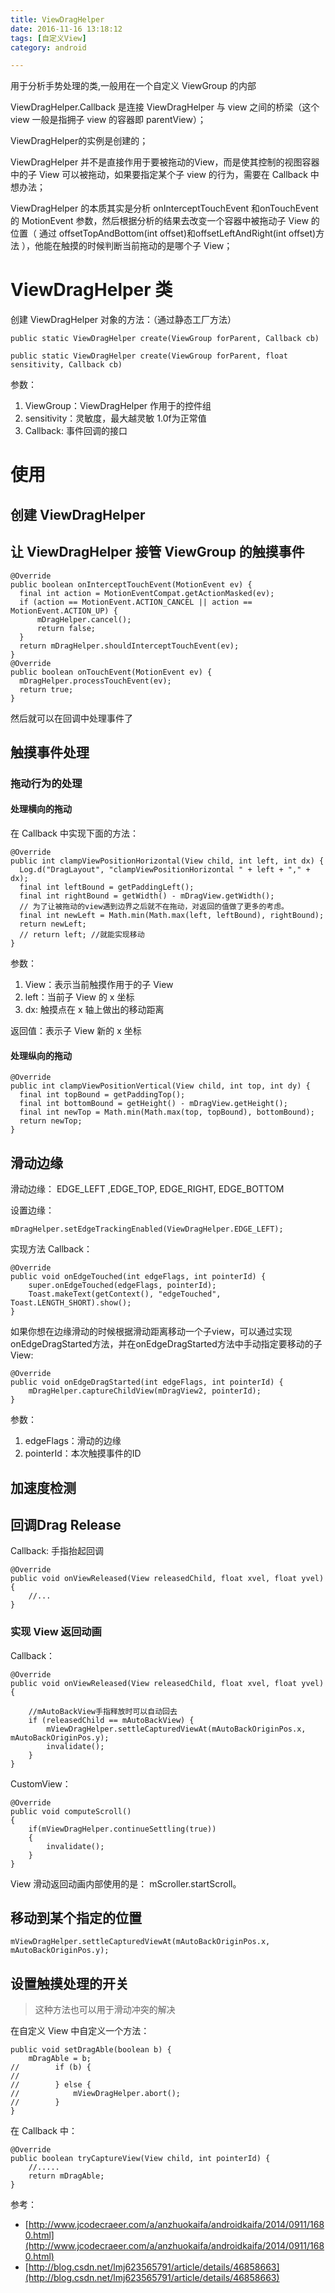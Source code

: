 ```yaml
---
title: ViewDragHelper
date: 2016-11-16 13:18:12
tags: [自定义View]
category: android

---
```


用于分析手势处理的类,一般用在一个自定义 ViewGroup 的内部

ViewDragHelper.Callback 是连接 ViewDragHelper 与 view 之间的桥梁（这个 view 一般是指拥子 view 的容器即 parentView）；

   ViewDragHelper的实例是创建的；

   ViewDragHelper 并不是直接作用于要被拖动的View，而是使其控制的视图容器中的子 View 可以被拖动，如果要指定某个子 view 的行为，需要在 Callback 中想办法；

   ViewDragHelper 的本质其实是分析 onInterceptTouchEvent 和onTouchEvent 的 MotionEvent 参数，然后根据分析的结果去改变一个容器中被拖动子 View 的位置（ 通过 offsetTopAndBottom(int offset)和offsetLeftAndRight(int offset)方法 ），他能在触摸的时候判断当前拖动的是哪个子 View；

# ViewDragHelper 类

创建 ViewDragHelper 对象的方法：（通过静态工厂方法）

	public static ViewDragHelper create(ViewGroup forParent, Callback cb)

	public static ViewDragHelper create(ViewGroup forParent, float sensitivity, Callback cb)

参数：

1. ViewGroup：ViewDragHelper 作用于的控件组
2. sensitivity：灵敏度，最大越灵敏 1.0f为正常值
3. Callback: 事件回调的接口


# 使用

## 创建 ViewDragHelper




## 让 ViewDragHelper 接管 ViewGroup 的触摸事件

	@Override
	public boolean onInterceptTouchEvent(MotionEvent ev) {
	  final int action = MotionEventCompat.getActionMasked(ev);
	  if (action == MotionEvent.ACTION_CANCEL || action == MotionEvent.ACTION_UP) {
	      mDragHelper.cancel();
	      return false;
	  }
	  return mDragHelper.shouldInterceptTouchEvent(ev);
	}
	@Override
	public boolean onTouchEvent(MotionEvent ev) {
	  mDragHelper.processTouchEvent(ev);
	  return true;
	}

然后就可以在回调中处理事件了

## 触摸事件处理

### 拖动行为的处理
#### 处理横向的拖动

在 Callback 中实现下面的方法：

	@Override
	public int clampViewPositionHorizontal(View child, int left, int dx) {
	  Log.d("DragLayout", "clampViewPositionHorizontal " + left + "," + dx);
	  final int leftBound = getPaddingLeft();
	  final int rightBound = getWidth() - mDragView.getWidth();
	  // 为了让被拖动的view遇到边界之后就不在拖动，对返回的值做了更多的考虑。
	  final int newLeft = Math.min(Math.max(left, leftBound), rightBound);
	  return newLeft;
	  // return left; //就能实现移动
	}

参数：

1. View：表示当前触摸作用于的子 View
2. left：当前子 View 的 x 坐标
3. dx: 触摸点在 x 轴上做出的移动距离

返回值：表示子 View 新的 x 坐标

#### 处理纵向的拖动

	@Override
	public int clampViewPositionVertical(View child, int top, int dy) {
	  final int topBound = getPaddingTop();
	  final int bottomBound = getHeight() - mDragView.getHeight();
	  final int newTop = Math.min(Math.max(top, topBound), bottomBound);
	  return newTop;
	}

## 滑动边缘

滑动边缘： EDGE_LEFT ,EDGE_TOP, EDGE_RIGHT, EDGE_BOTTOM

设置边缘：

	mDragHelper.setEdgeTrackingEnabled(ViewDragHelper.EDGE_LEFT);

实现方法 Callback：

	@Override
	public void onEdgeTouched(int edgeFlags, int pointerId) {
	    super.onEdgeTouched(edgeFlags, pointerId);
	    Toast.makeText(getContext(), "edgeTouched", Toast.LENGTH_SHORT).show();
	}

如果你想在边缘滑动的时候根据滑动距离移动一个子view，可以通过实现onEdgeDragStarted方法，并在onEdgeDragStarted方法中手动指定要移动的子View:

	@Override
	public void onEdgeDragStarted(int edgeFlags, int pointerId) {
	    mDragHelper.captureChildView(mDragView2, pointerId);
	}

参数：

1. edgeFlags：滑动的边缘
2. pointerId：本次触摸事件的ID

## 加速度检测


## 回调Drag Release

Callback: 手指抬起回调

	@Override
	public void onViewReleased(View releasedChild, float xvel, float yvel) {
		//...
	}

### 实现 View 返回动画

Callback：

	@Override
	public void onViewReleased(View releasedChild, float xvel, float yvel) {

		//mAutoBackView手指释放时可以自动回去
		if (releasedChild == mAutoBackView) {
			mViewDragHelper.settleCapturedViewAt(mAutoBackOriginPos.x, mAutoBackOriginPos.y);
			invalidate();
		}
	}

CustomView：

	@Override
	public void computeScroll()
	{
		if(mViewDragHelper.continueSettling(true))
		{
			invalidate();
		}
	}

View 滑动返回动画内部使用的是： mScroller.startScroll。

## 移动到某个指定的位置

	mViewDragHelper.settleCapturedViewAt(mAutoBackOriginPos.x, mAutoBackOriginPos.y);

## 设置触摸处理的开关
>这种方法也可以用于滑动冲突的解决

在自定义 View 中自定义一个方法：

	public void setDragAble(boolean b) {
		mDragAble = b;
	//        if (b) {
	//
	//        } else {
	//            mViewDragHelper.abort();
	//        }
	}

在 Callback 中：

	@Override
	public boolean tryCaptureView(View child, int pointerId) {
		//.....
		return mDragAble;
	}

参考：

- [http://www.jcodecraeer.com/a/anzhuokaifa/androidkaifa/2014/0911/1680.html](http://www.jcodecraeer.com/a/anzhuokaifa/androidkaifa/2014/0911/1680.html)
- [http://blog.csdn.net/lmj623565791/article/details/46858663](http://blog.csdn.net/lmj623565791/article/details/46858663)
